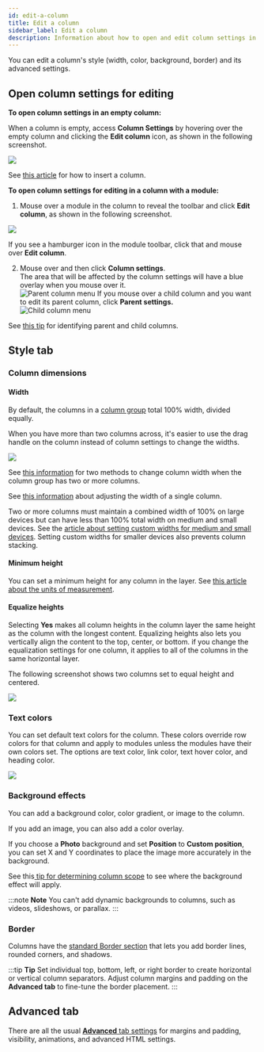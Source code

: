 ```yaml
---
id: edit-a-column
title: Edit a column
sidebar_label: Edit a column
description: Information about how to open and edit column settings in Beaver Builder.
---
```


You can edit a column's style (width, color, background, border) and its advanced settings.

##  Open column settings for editing

**To open column settings in an empty column:**

When a column is empty, access **Column Settings** by hovering over the empty
column and clicking the  **Edit column** icon, as shown in the following
screenshot.

![](/img/row-columns-edit-column-5.png)

See [this article](/beaver-builder/layouts/columns/insert-columns.md) for how to insert a column.

**To open column settings for editing in a column with a module:**

1. Mouse over a module in the column to reveal the toolbar and click **Edit column**, as shown in the following screenshot.

  ![](/img/row-columns-edit-column-6.png)

  If you see a hamburger icon in the module toolbar, click that and mouse over **Edit column**.

2. Mouse over and then click **Column settings**.   
    The area that will be affected by the column settings will have a blue overlay when you mouse over it.  
    ![Parent column menu](/img/edit-column-parent-menu.png)
  If you mouse over a child column and you want to edit its parent column, click **Parent settings.**  
    ![Child column menu](/img/tips-for-columns-nested-columns.png)

See [this tip](/beaver-builder/layouts/columns/tips-for-working-with-columns.md/#tip-3-figure-out-column-structure-for-existing-columns) for identifying parent and child columns.

## Style tab

### Column dimensions

#### Width

By default, the columns in a [column group](/beaver-builder/layouts/columns/column-layouts-overview.md) total 100% width, divided equally.

When you have more than two columns across, it's easier to use the drag handle on the column instead of column settings to change the widths.

![](/img/row-columns-edit-column-1.png)

See [this information](/beaver-builder/layouts/columns/resize-or-reset-column-width.md/#resize-column-width-in-multicolumn-groups) for two methods to change column width when the column group has two or more columns.

See [this information](/beaver-builder/layouts/columns/resize-or-reset-column-width.md/#resize-column-width-in-a-single-column-group) about adjusting the width of a single column.

Two or more columns must maintain a combined width of 100% on large devices but can have less than 100% total width on medium and small devices. See the [article about setting custom widths for medium and small devices](/beaver-builder/layouts/columns/stacking.md). Setting custom widths for smaller devices also prevents column stacking.

#### Minimum height

You can set a minimum height for any column in the layer. See [this article about the units of measurement](/beaver-builder/advanced-builder-techniques/css-length-height-units.md).

#### Equalize heights

Selecting **Yes** makes all column heights in the column layer the same height as the column with the longest content. Equalizing heights also lets you vertically align the content to the top, center, or bottom. if you change the equalization settings for one column, it applies to all of the columns in the same horizontal layer.

The following screenshot shows two columns set to equal height and centered.

![](/img/row-columns-edit-column-2.png)

### Text colors

You can set default text colors for the column. These colors override row colors for that column and apply to modules unless the modules have their own colors set. The options are text color, link color, text hover color, and heading color.

![](/img/row-columns-edit-column-3.png)

### Background effects

You can add a background color, color gradient, or image to the column.

If you add an image, you can also add a color overlay.

If you choose a **Photo** background and set **Position** to **Custom position**, you can set X and Y coordinates to place the image more accurately in the background.

See this[ tip for determining column scope](/beaver-builder/layouts/columns/tips-for-working-with-columns.md#tip-3-figure-out-column-structure-for-existing-columns) to see where the background effect will apply.

:::note **Note**
You can't add dynamic backgrounds to columns, such as videos,
slideshows, or parallax.
:::

### Border

Columns have the [standard Border section](/beaver-builder/styles/effects/borders.md) that lets you add border lines, rounded corners, and shadows.

:::tip **Tip**
Set individual top, bottom, left, or right border to create horizontal or vertical column separators. Adjust column margins and padding on the **Advanced tab** to fine-tune the border placement.
:::

## Advanced tab

There are all the usual [**Advanced** tab settings](/beaver-builder/layouts/advanced-tab/index.md) for margins and padding, visibility, animations, and advanced HTML settings.
